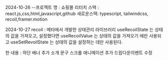 2024-10-26
--프로젝트 명 : 쇼핑몰 리터치
스택 : react.js,css,html,javascript,github
새로운스택: typescript, tailwindcss, recoil,framer.motion

2024-10-27
recoil : 메타에서 개발한 상태관리 라이브러리
useRecoilState 는 상태의 값을 가져오고, 설정했다면
useRecoilValue 는 상태의 값을 가져오기 에만 사용되고
useSetRevoilState 는 상태의 값을 설정하는 데만 사용된다.

한 내용 : 
하단 배너 추가
소개 문구 스크롤 애니메이션 추가
드랍다운이벤트 수정
 